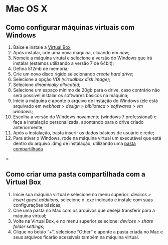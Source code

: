 # Mac OS X

## Como configurar máquinas virtuais com Windows

1. Baixe e instale a [Virtual Box](https://www.virtualbox.org/wiki/Downloads);
2. Após instalar, crie uma nova máquina, clicando em _new_;
3. Nomeie a máquina virutal e selecione a versão do Windows que irá instalar (estamos utilizando a versão 7 de 64bit);
4. Defina 512mb de memória;
5. Crie um novo disco rígido selecionando _create hard drive_;
6. Selecione a opção _VDI (virtualbox disk image)_;
7. Selecione _dinamically allocated_;
8. Selecione um espaço mínimo de 20gb para o drive, caso contrário não será possível instalar os softwares básicos na máquina;
9. Inicie a máquina e aponte o arquivo de instação do Windows (ele está arquivado em _webhost > design > biblioteca > softwares > vm windows_;
10. Escolha a versão do Windows novamente (windows 7 professional) e faça a instalação personalizada, apontando para o drive criado anteriormente;
11. Após a instalação, basta inserir os dados básicos de usuário e rede;
12. Para ativar o Windows, rode na máquina virtual um executável que está dentro do arquivo .dmg de instalação, utilizando uma [pasta compartilhada](#mac1)

=

## <a name="mac1"></a>Como criar uma pasta compartilhada com a Virtual Box

1. Inicie sua máquina virtual e selecione no menu superior: _devices > insert guest additions_, selecione o .exe indicado e instale com suas configurações básicas;
2. Crie uma pasta no Mac com os arquivos que deseja transferir para a máquina virtual;
3. Volte na Virtual Box, e no menu superior selecione: _devices > share folder settings_;
4. Clique no botão “+”, selecione “Other” e aponte a pasta criada no Mac e seus arquivos ficarão acessíveis também na máquina virtual.
